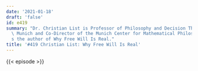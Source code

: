```yaml
---
date: '2021-01-18'
draft: 'false'
id: e419
summary: "Dr. Christian List is Professor of Philosophy and Decision Theory at LMU\
  \ Munich and Co-Director of the Munich Center for Mathematical Philosophy. He\u2019\
  s the author of Why Free Will Is Real."
title: '#419 Christian List: Why Free Will Is Real'
---
```

{{< episode >}}

